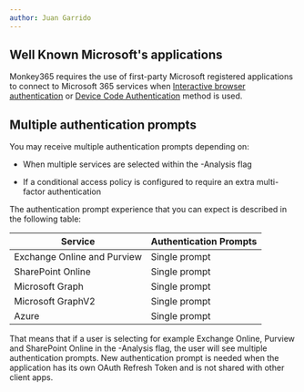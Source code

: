 ```yaml
---
author: Juan Garrido
---
```


## Well Known Microsoft's applications

Monkey365 requires the use of first-party Microsoft registered applications to connect to Microsoft 365 services when [Interactive browser authentication](../authFlows/interactive) or [Device Code Authentication](../authFlows/devicecode) method is used.

## Multiple authentication prompts

You may receive multiple authentication prompts depending on:

* When multiple services are selected within the -Analysis flag

* If a conditional access policy is configured to require an extra multi-factor authentication

The authentication prompt experience that you can expect is described in the following table:

<center>
<table>
  <thead>
    <tr>
      <th>Service</th>
	  <th>Authentication Prompts</th>
    </tr>
  </thead>
  <tbody>
    <tr>
      <td>Exchange Online and Purview</td>
      <td>Single prompt</td>
    </tr>
    <tr>
      <td>SharePoint Online</td>
      <td>Single prompt</td>
    </tr>
	<tr>
      <td>Microsoft Graph</td>
      <td>Single prompt</td>
    </tr>
	<tr>
      <td>Microsoft GraphV2</td>
      <td>Single prompt</td>
    </tr>
	<tr>
      <td>Azure</td>
      <td>Single prompt</td>
    </tr>
  </tbody>
</table>
</center>

That means that if a user is selecting for example Exchange Online, Purview and SharePoint Online in the -Analysis flag, the user will see multiple authentication prompts. New authentication prompt is needed when the application has its own OAuth Refresh Token and is not shared with other client apps. 